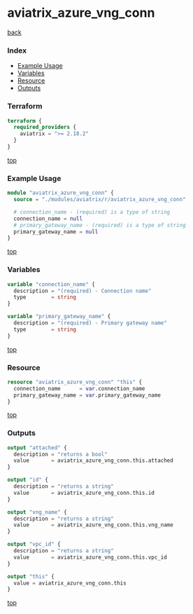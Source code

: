 # aviatrix_azure_vng_conn

[back](../aviatrix.md)

### Index

- [Example Usage](#example-usage)
- [Variables](#variables)
- [Resource](#resource)
- [Outputs](#outputs)

### Terraform

```terraform
terraform {
  required_providers {
    aviatrix = ">= 2.18.2"
  }
}
```

[top](#index)

### Example Usage

```terraform
module "aviatrix_azure_vng_conn" {
  source = "./modules/aviatrix/r/aviatrix_azure_vng_conn"

  # connection_name - (required) is a type of string
  connection_name = null
  # primary_gateway_name - (required) is a type of string
  primary_gateway_name = null
}
```

[top](#index)

### Variables

```terraform
variable "connection_name" {
  description = "(required) - Connection name"
  type        = string
}

variable "primary_gateway_name" {
  description = "(required) - Primary gateway name"
  type        = string
}
```

[top](#index)

### Resource

```terraform
resource "aviatrix_azure_vng_conn" "this" {
  connection_name      = var.connection_name
  primary_gateway_name = var.primary_gateway_name
}
```

[top](#index)

### Outputs

```terraform
output "attached" {
  description = "returns a bool"
  value       = aviatrix_azure_vng_conn.this.attached
}

output "id" {
  description = "returns a string"
  value       = aviatrix_azure_vng_conn.this.id
}

output "vng_name" {
  description = "returns a string"
  value       = aviatrix_azure_vng_conn.this.vng_name
}

output "vpc_id" {
  description = "returns a string"
  value       = aviatrix_azure_vng_conn.this.vpc_id
}

output "this" {
  value = aviatrix_azure_vng_conn.this
}
```

[top](#index)